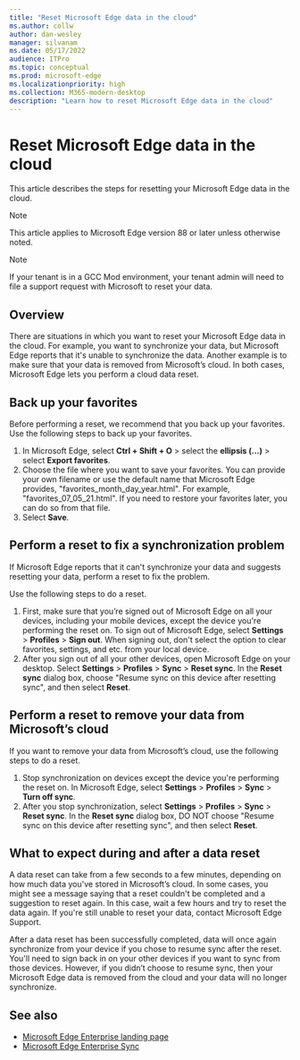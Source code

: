 ```yaml
---
title: "Reset Microsoft Edge data in the cloud"
ms.author: collw
author: dan-wesley
manager: silvanam
ms.date: 05/17/2022
audience: ITPro
ms.topic: conceptual
ms.prod: microsoft-edge
ms.localizationpriority: high
ms.collection: M365-modern-desktop
description: "Learn how to reset Microsoft Edge data in the cloud"
---
```


# Reset Microsoft Edge data in the cloud

This article describes the steps for resetting your Microsoft Edge data in the cloud.

> [!NOTE]
> This article applies to Microsoft Edge version 88 or later unless otherwise noted.

> [!NOTE]
> If your tenant is in a GCC Mod environment, your tenant admin will need to file a support request with Microsoft to reset your data.

## Overview

There are situations in which you want to reset your Microsoft Edge data in the cloud. For example, you want to synchronize your data, but Microsoft Edge reports that it's unable to synchronize the data. Another example is to make sure that your data is removed from Microsoft’s cloud. In both cases, Microsoft Edge lets you perform a cloud data reset.

## Back up your favorites

Before performing a reset, we recommend that you back up your favorites. Use the following steps to back up your favorites.

1. In Microsoft Edge, select **Ctrl + Shift + O** > select the **ellipsis (...)** > select **Export favorites**.
2. Choose the file where you want to save your favorites. You can provide your own filename or use the default name that Microsoft Edge provides, "favorites_month_day_year.html". For example, "favorites_07_05_21.html". If you need to restore your favorites later, you can do so from that file.
3. Select **Save**.

## Perform a reset to fix a synchronization problem

If Microsoft Edge reports that it can't synchronize your data and suggests resetting your data, perform a reset to fix the problem.

Use the following steps to do a reset.

1. First, make sure that you’re signed out of Microsoft Edge on all your devices, including your mobile devices, except the device you're performing the reset on. To sign out of Microsoft Edge, select **Settings** > **Profiles** > **Sign out**. When signing out, don't select the option to clear favorites, settings, and etc. from your local device.
2. After you sign out of all your other devices, open Microsoft Edge on your desktop. Select **Settings** > **Profiles** > **Sync** > **Reset sync**. In the **Reset sync** dialog box, choose "Resume sync on this device after resetting sync", and then select **Reset**.

## Perform a reset to remove your data from Microsoft’s cloud

If you want to remove your data from Microsoft’s cloud, use the following steps to do a reset.

1. Stop synchronization on devices except the device you're performing the reset on. In Microsoft Edge, select **Settings** > **Profiles** > **Sync** > **Turn off sync**.  
2. After you stop synchronization, select **Settings** > **Profiles** > **Sync** > **Reset sync**. In the **Reset sync** dialog box, DO NOT choose "Resume sync on this device after resetting sync", and then select **Reset**.

## What to expect during and after a data reset

A data reset can take from a few seconds to a few minutes, depending on how much data you've stored in Microsoft’s cloud. In some cases, you might see a message saying that a reset couldn't be completed and a suggestion to reset again. In this case, wait a few hours and try to reset the data again. If you're still unable to reset your data, contact Microsoft Edge Support.

After a data reset has been successfully completed, data will once again synchronize from your device if you chose to resume sync after the reset. You'll need to sign back in on your other devices if you want to sync from those devices. However, if you didn’t choose to resume sync, then your Microsoft Edge data is removed from the cloud and your data will no longer synchronize.

## See also

- [Microsoft Edge Enterprise landing page](https://aka.ms/EdgeEnterprise)
- [Microsoft Edge Enterprise Sync](microsoft-edge-enterprise-sync.md)
